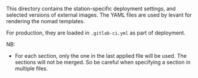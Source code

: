 This directory contains the station-specific deployment settings, and selected versions of external images. The YAML files
are used by levant for rendering the nomad templates.

 For production, they are loaded in `.gitlab-ci.yml` as
part of deployment.

NB:

* For each section, only the one in the last applied file will be used. The sections will not be merged. So be careful when specifying a section in multiple files.
